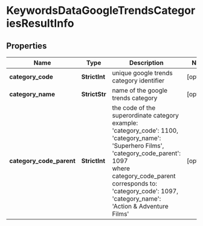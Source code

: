 # KeywordsDataGoogleTrendsCategoriesResultInfo


## Properties

| Name | Type | Description | Notes |
|------------ | ------------- | ------------- | -------------|
**category_code** | **StrictInt** | unique google trends category identifier |[optional]|
**category_name** | **StrictStr** | name of the google trends category |[optional]|
**category_code_parent** | **StrictInt** | the code of the superordinate category<br>example:<br>'category_code': 1100,<br>'category_name': 'Superhero Films',<br>'category_code_parent': 1097<br>where category_code_parent corresponds to:<br>'category_code': 1097,<br>'category_name': 'Action & Adventure Films' |[optional]|